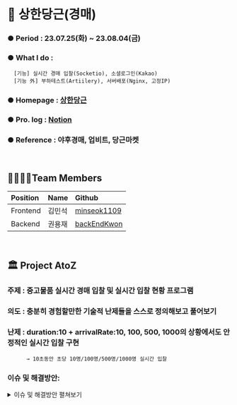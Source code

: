 # 🥕 상한당근(경매) 

###  ● Period : 23.07.25(화) ~ 23.08.04(금)
###  ● What I do : 
      [기능] 실시간 경매 입찰(Socketio), 소셜로그인(Kakao) 
      [기능 外] 부하테스트(Artiilery), 서버배포(Nginx, 고정IP) 
###  ● Homepage  : [상한당근](https://backendkwon.shop)
###  ● Pro. log  : [Notion](https://www.notion.so/TradeBiz-8f637592b0f8435197208a7a1625498f?pvs=4) 
###  ● Reference : 야후경매, 업비트, 당근마켓

<br>

## 👨‍👩‍👧‍👦Team Members

| Position      | Name          | Github                                            |
|:--------------|:--------------|:--------------------------------------------------|
| Frontend       | 김민석        | [minseok1109](https://github.com/minseok1109)         |
| Backend       | 권용재        | [backEndKwon](https://github.com/backEndKwon)     |

<br>

## 🏛️ Project AtoZ
### 주제 : 중고물품 실시간 경매 입찰 및 실시간 입찰 현황 프로그램
### 의도 : 충분히 경험할만한 기술적 난제들을 스스로 정의해보고 풀어보기 
### 난제 : duration:10 + arrivalRate:10, 100, 500, 1000의 상황에서도 안정적인 실시간 입찰 구현
          → 10초동안 초당 10명/100명/500명/1000명 실시간 입찰
### 이슈 및 해결방안:
<details>
  <summary> 이슈 및 해결방안 펼쳐보기 </summary>
내용기입
<div markdown="1">
<br>

# 📝Commit Convention 
<details>
  
<summary> Code Convention 펼쳐보기 </summary>

<div markdown="1">  

  <br>

  제목은 최대 50글자까지 아래에 작성: ex) feat: Add Key mapping

--- COMMIT END --- 

<타입> 리스트  
feat        : 기능 (새로운 기능)  
fix         : 버그 (버그 수정)  
refactor    : 리팩토링  
design      : CSS 등 사용자 UI 디자인 변경  
comment     : 필요한 주석 추가 및 변경  
style       : 스타일 (코드 형식, 세미콜론 추가: 비즈니스 로직에 변경 없음)  
docs        : 문서 수정 (문서 추가, 수정, 삭제, README)  
test        : 테스트 (테스트 코드 추가, 수정, 삭제: 비즈니스 로직에 변경 없음)  
chore       : 기타 변경사항 (빌드 스크립트 수정, assets, 패키지 매니저 등)  
init        : 초기 생성  
rename      : 파일 혹은 폴더명을 수정하거나 옮기는 작업만 한 경우  
remove      : 파일을 삭제하는 작업만 수행한 경우 

</div>
</details>